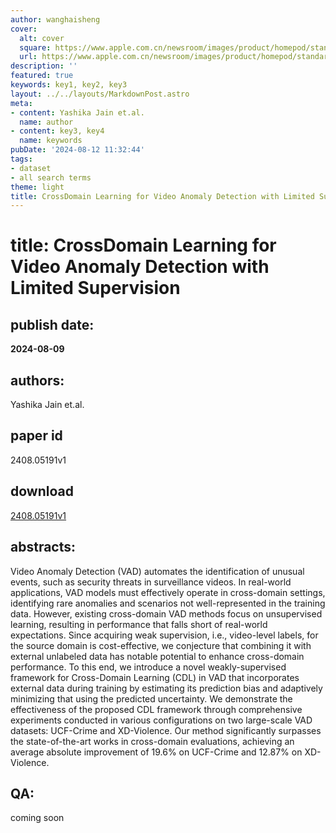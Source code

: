 ```yaml
---
author: wanghaisheng
cover:
  alt: cover
  square: https://www.apple.com.cn/newsroom/images/product/homepod/standard/Apple-HomePod-hero-230118_big.jpg.large_2x.jpg
  url: https://www.apple.com.cn/newsroom/images/product/homepod/standard/Apple-HomePod-hero-230118_big.jpg.large_2x.jpg
description: ''
featured: true
keywords: key1, key2, key3
layout: ../../layouts/MarkdownPost.astro
meta:
- content: Yashika Jain et.al.
  name: author
- content: key3, key4
  name: keywords
pubDate: '2024-08-12 11:32:44'
tags:
- dataset
- all search terms
theme: light
title: CrossDomain Learning for Video Anomaly Detection with Limited Supervision
---
```


# title: CrossDomain Learning for Video Anomaly Detection with Limited Supervision 
## publish date: 
**2024-08-09** 
## authors: 
  Yashika Jain et.al. 
## paper id
2408.05191v1
## download
[2408.05191v1](http://arxiv.org/abs/2408.05191v1)
## abstracts:
Video Anomaly Detection (VAD) automates the identification of unusual events, such as security threats in surveillance videos. In real-world applications, VAD models must effectively operate in cross-domain settings, identifying rare anomalies and scenarios not well-represented in the training data. However, existing cross-domain VAD methods focus on unsupervised learning, resulting in performance that falls short of real-world expectations. Since acquiring weak supervision, i.e., video-level labels, for the source domain is cost-effective, we conjecture that combining it with external unlabeled data has notable potential to enhance cross-domain performance. To this end, we introduce a novel weakly-supervised framework for Cross-Domain Learning (CDL) in VAD that incorporates external data during training by estimating its prediction bias and adaptively minimizing that using the predicted uncertainty. We demonstrate the effectiveness of the proposed CDL framework through comprehensive experiments conducted in various configurations on two large-scale VAD datasets: UCF-Crime and XD-Violence. Our method significantly surpasses the state-of-the-art works in cross-domain evaluations, achieving an average absolute improvement of 19.6% on UCF-Crime and 12.87% on XD-Violence.
## QA:
coming soon

